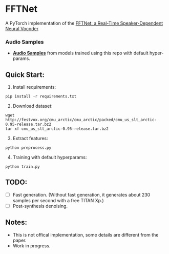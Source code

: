 # FFTNet

A PyTorch implementation of the [FFTNet: a Real-Time Speaker-Dependent Neural Vocoder](http://gfx.cs.princeton.edu/pubs/Jin_2018_FAR/)

### Audio Samples

* **[Audio Samples](https:///syang1993.github.io/fftnet/)** from models trained using this repo with default hyper-params.

## Quick Start:
1. Install requirements:
  ```
  pip install -r requirements.txt
  ```
2. Download dataset:
  ```
  wget http://festvox.org/cmu_arctic/cmu_arctic/packed/cmu_us_slt_arctic-0.95-release.tar.bz2
  tar xf cmu_us_slt_arctic-0.95-release.tar.bz2
  ```
3. Extract features:
  ```
  python preprocess.py
  ```
4. Training with default hyperparams:
  ```
  python train.py
  ```

## TODO:
- [ ] Fast generation. (Without fast generation, it generates about 230 samples per second with a free TITAN Xp.)
- [ ] Post-synthesis denoising.

## Notes:
  * This is not offical implementation, some details are different from the paper.
  * Work in progress.
